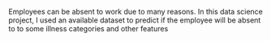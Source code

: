
Employees can be absent to work due to many reasons. In this data science project, I used an available dataset to predict if the employee will be absent to to some illness categories and other features
